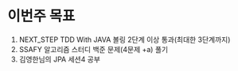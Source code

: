 # 이번주 목표             
1. NEXT_STEP TDD With JAVA 볼링 2단계 이상 통과(최대한 3단계까지)          
2. SSAFY 알고리즘 스터디 백준 문제(4문제 +a) 풀기           
3. 김영한님의 JPA 세션4 공부 
